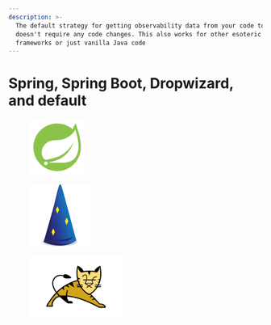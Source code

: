 ```yaml
---
description: >-
  The default strategy for getting observability data from your code to Digma
  doesn't require any code changes. This also works for other esoteric
  frameworks or just vanilla Java code
---
```


# Spring, Spring Boot, Dropwizard, and default

<div align="left">

<figure><img src="../../.gitbook/assets/image (2) (1) (1) (1) (1) (1).png" alt="" width="113"><figcaption></figcaption></figure>

 

<figure><img src="../../.gitbook/assets/image (3) (1) (1).png" alt="" width="123"><figcaption></figcaption></figure>

 

<figure><img src="../../.gitbook/assets/image (4) (1) (1).png" alt="" width="188"><figcaption></figcaption></figure>

</div>
